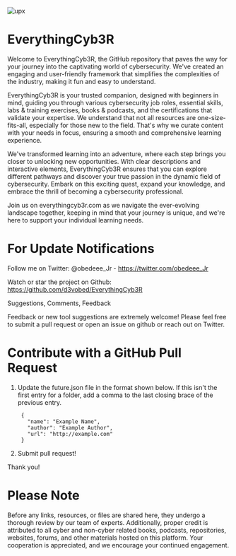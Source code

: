 ![upx](https://github.com/d3vobed/EverythingCyb3R/assets/66479041/e23dad66-7e34-48a6-973b-a3e33d275968)

# EverythingCyb3R

Welcome to EverythingCyb3R, the GitHub repository that paves the way for your journey into the captivating world of cybersecurity. We've created an engaging and user-friendly framework that simplifies the complexities of the industry, making it fun and easy to understand.

EverythingCyb3R is your trusted companion, designed with beginners in mind, guiding you through various cybersecurity job roles, essential skills, labs & training exercises, books & podcasts, and the certifications that validate your expertise. We understand that not all resources are one-size-fits-all, especially for those new to the field. That's why we curate content with your needs in focus, ensuring a smooth and comprehensive learning experience.

We've transformed learning into an adventure, where each step brings you closer to unlocking new opportunities. With clear descriptions and interactive elements, EverythingCyb3R ensures that you can explore different pathways and discover your true passion in the dynamic field of cybersecurity. Embark on this exciting quest, expand your knowledge, and embrace the thrill of becoming a cybersecurity professional.

Join us on everythingcyb3r.com as we navigate the ever-evolving landscape together, keeping in mind that your journey is unique, and we're here to support your individual learning needs.




# For Update Notifications

Follow me on Twitter: @obedeee_Jr - https://twitter.com/obedeee_Jr

Watch or star the project on Github: https://github.com/d3vobed/EverythingCyb3R

Suggestions, Comments, Feedback

Feedback or new tool suggestions are extremely welcome! Please feel free to submit a pull request or open an issue on github or reach out on Twitter.



# Contribute with a GitHub Pull Request

1. Update the future.json file in the format shown below. If this isn't the first entry for a folder, add a comma to the last closing brace of the previous entry.

        {
          "name": "Example Name",
          "author": "Example Author",
          "url": "http://example.com"
        }

2. Submit pull request!

Thank you!

# Please Note

  Before any links, resources, or files are shared here, they undergo a thorough review by our team of experts. Additionally, proper credit is attributed to all cyber and non-cyber related books, podcasts, repositories, websites, forums, and other materials hosted on this platform. Your cooperation is appreciated, and we encourage your continued engagement.
